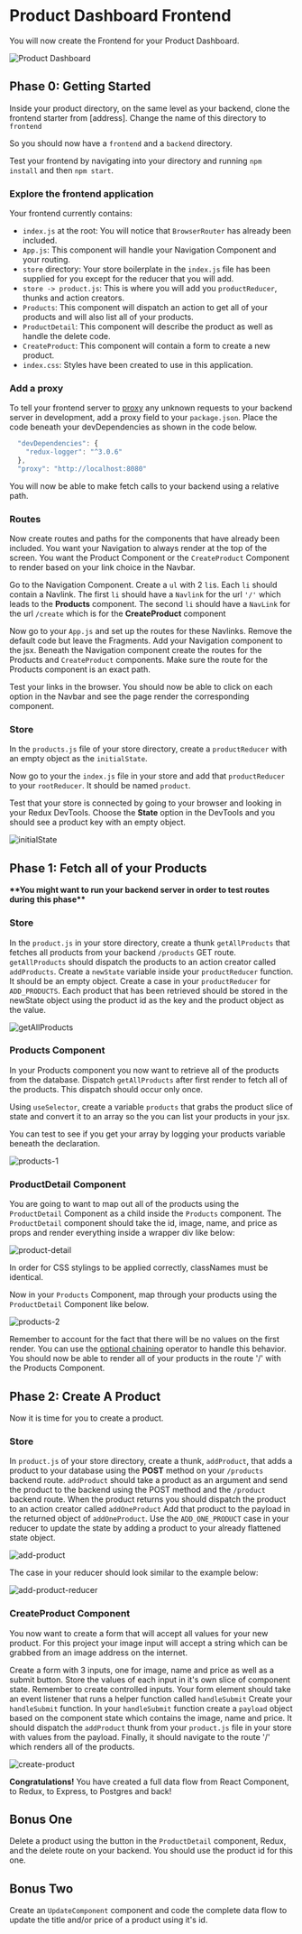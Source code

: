 # Product Dashboard Frontend

You will now create the Frontend for your Product Dashboard.

![Product Dashboard][dashboard-1]

## Phase 0: Getting Started

Inside your product directory, on the same level as your backend, clone the
frontend starter from [address]. Change the name of this directory to `frontend`

So you should now have a `frontend` and a `backend` directory.

Test your frontend by navigating into your directory and running `npm install`
and then `npm start`.

### Explore the frontend application

Your frontend currently contains:

- `index.js` at the root: You will notice that `BrowserRouter` has already been
  included.
- `App.js`: This component will handle your Navigation Component and your
  routing.
- `store` directory: Your store boilerplate in the `index.js` file has been
  supplied for you except for the reducer that you will add.
- `store -> product.js`: This is where you will add you `productReducer`, thunks
  and action creators.
- `Products`: This component will dispatch an action to get all of your products
  and will also list all of your products.
- `ProductDetail`: This component will describe the product as well as handle
  the delete code.
- `CreateProduct`: This component will contain a form to create a new product.
- `index.css`: Styles have been created to use in this application.

### Add a proxy

To tell your frontend server to
[proxy][proxy]
any unknown requests to your backend server in development, add a proxy field to
your `package.json`. Place the code beneath your devDependencies as shown in the
code below.

```js
  "devDependencies": {
    "redux-logger": "^3.0.6"
  },
  "proxy": "http://localhost:8080"
```

You will now be able to make fetch calls to your backend using a relative path.

### Routes

Now create routes and paths for the components that have already been included.
You want your Navigation to always render at the top of the screen. You want the
Product Component or the `CreateProduct` Component to render based on your link
choice in the Navbar.

Go to the Navigation Component. Create a `ul` with 2 `li`s. Each `li` should
contain a Navlink. The first `li` should have a `Navlink` for the url `'/'`
which leads to the **Products** component. The second `li` should have a
`NavLink` for the url `/create` which is for the **CreateProduct** component

Now go to your `App.js` and set up the routes for these Navlinks. Remove the
default code but leave the Fragments. Add your Navigation component to the jsx.
Beneath the Navigation component create the routes for the Products and
`CreateProduct` components. Make sure the route for the Products component is an
exact path.

Test your links in the browser. You should now be able to click on each option
in the Navbar and see the page render the corresponding component.

### Store

In the `products.js` file of your store directory, create a `productReducer`
with an empty object as the `initialState`.

Now go to your the `index.js` file in your store and add that `productReducer`
to your `rootReducer`. It should be named `product`.

Test that your store is connected by going to your browser and looking in your
Redux DevTools. Choose the **State** option in the DevTools and you should see a
product key with an empty object.

![initialState][devtools-1]

## Phase 1: Fetch all of your Products

**\*\*You might want to run your backend server in order to test routes during**
**this phase\*\***

### Store

In the `product.js` in your store directory, create a thunk `getAllProducts`
that fetches all products from your backend `/products` GET route.
`getAllProducts` should dispatch the products to an action creator called
`addProducts`. Create a `newState` variable inside your `productReducer`
function. It should be an empty object. Create a case in your `productReducer`
for `ADD_PRODUCTS`. Each product that has been retrieved should be stored in the
newState object using the product id as the key and the product object as the
value.

![getAllProducts][reducer-1]

### Products Component

In your Products component you now want to retrieve all of the products from the
database. Dispatch `getAllProducts` after first render to fetch all of the
products. This dispatch should occur only once.

Using `useSelector`, create a variable `products` that grabs the product slice
of state and convert it to an array so the you can list your products in your
jsx.

You can test to see if you get your array by logging your products variable
beneath the declaration.

![products-1][products-1]

### ProductDetail Component

You are going to want to map out all of the products using the `ProductDetail`
Component as a child inside the `Products` component. The `ProductDetail`
component should take the id, image, name, and price as props and render
everything inside a wrapper div like below:

![product-detail][product-detail-1]

In order for CSS stylings to be applied correctly, classNames must be identical.

Now in your `Products` Component, map through your products using the
`ProductDetail` Component like below.

![products-2][products-2]

Remember to account for the fact that there will be no values on the first
render. You can use the [optional
chaining][op-chain]
operator to handle this behavior. You should now be able to render all of your
products in the route '/' with the Products Component.

## Phase 2: Create A Product

Now it is time for you to create a product.

### Store

In `product.js` of your store directory, create a thunk, `addProduct`, that adds
a product to your database using the **POST** method on your `/products` backend
route. `addProduct` should take a product as an argument and send the product to
the backend using the POST method and the `/product` backend route. When the
product returns you should dispatch the product to an action creator called
`addOneProduct` Add that product to the payload in the returned object of
`addOneProduct`. Use the `ADD_ONE_PRODUCT` case in your reducer to update the
state by adding a product to your already flattened state object.

![add-product][add-product-1]

The case in your reducer should look similar to the example below:

![add-product-reducer][add-product-2]

### CreateProduct Component

You now want to create a form that will accept all values for your new product.
For this project your image input will accept a string which can be grabbed from
an image address on the internet.

Create a form with 3 inputs, one for image, name and price as well as a submit
button. Store the values of each input in it's own slice of component state.
Remember to create controlled inputs. Your form element should take an event
listener that runs a helper function called `handleSubmit` Create your
`handleSubmit` function. In your `handleSubmit` function create a `payload`
object based on the component state which contains the image, name and price. It
should dispatch the `addProduct` thunk from your `product.js` file in your store
with values from the payload. Finally, it should navigate to the route '/' which
renders all of the products.

![create-product][add-product-3]

**Congratulations!** You have created a full data flow from React Component, to
Redux, to Express, to Postgres and back!

## Bonus One

Delete a product using the button in the `ProductDetail` component, Redux, and
the delete route on your backend. You should use the product id for this one.

## Bonus Two

Create an `UpdateComponent` component and code the complete data flow to update
the title and/or price of a product using it's id.

[devtools-1]: https://jd-image-upload.s3.amazonaws.com/devtools-initialstate.png
[reducer-1]: https://jd-image-upload.s3.amazonaws.com/get-all-products-norm.png
[products-1]: https://jd-image-upload.s3.amazonaws.com/products-1.png
[products-2]: https://jd-image-upload.s3.amazonaws.com/products-2.png
[product-detail-1]: https://jd-image-upload.s3.amazonaws.com/product-detail-1.png
[add-product-1]: https://jd-image-upload.s3.amazonaws.com/add-product.png
[add-product-2]: https://jd-image-upload.s3.amazonaws.com/add-product-reducer.png
[add-product-3]: https://jd-image-upload.s3.amazonaws.com/create-product.png
[dashboard-1]: https://jd-image-upload.s3.amazonaws.com/product-dashboard.gif
[proxy]: https://create-react-app.dev/docs/proxying-api-requests-in-development/
[op-chain]: https://developer.mozilla.org/en-US/docs/Web/JavaScript/Reference/Operators/Optional_chaining
